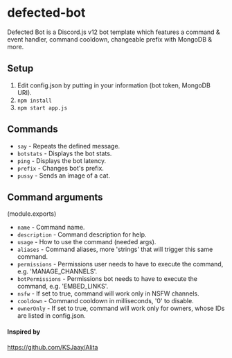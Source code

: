 # defected-bot
Defected Bot is a Discord.js v12 bot template which features a command &amp; event handler, command cooldown, changeable prefix with MongoDB &amp; more.

## Setup
1. Edit config.json by putting in your information (bot token, MongoDB URI).
2. `npm install`
3. `npm start app.js`

## Commands

- `say` - Repeats the defined message.
- `botstats` - Displays the bot stats.
- `ping` - Displays the bot latency.
- `prefix` - Changes bot's prefix.
- `pussy` - Sends an image of a cat.

## Command arguments

(module.exports)

- `name` - Command name.
- `description` - Command description for help.
- `usage` - How to use the command (needed args).
- `aliases` - Command aliases, more 'strings' that will trigger this same command.
- `permissions` - Permissions user needs to have to execute the command, e.g. 'MANAGE_CHANNELS'.
- `botPermissions` - Permissions bot needs to have to execute the command, e.g. 'EMBED_LINKS'.
- `nsfw` - If set to true, command will work only in NSFW channels.
- `cooldown` - Command cooldown in milliseconds, '0' to disable.
- `ownerOnly` - If set to true, command will work only for owners, whose IDs are listed in config.json.

#### Inspired by

https://github.com/KSJaay/Alita
